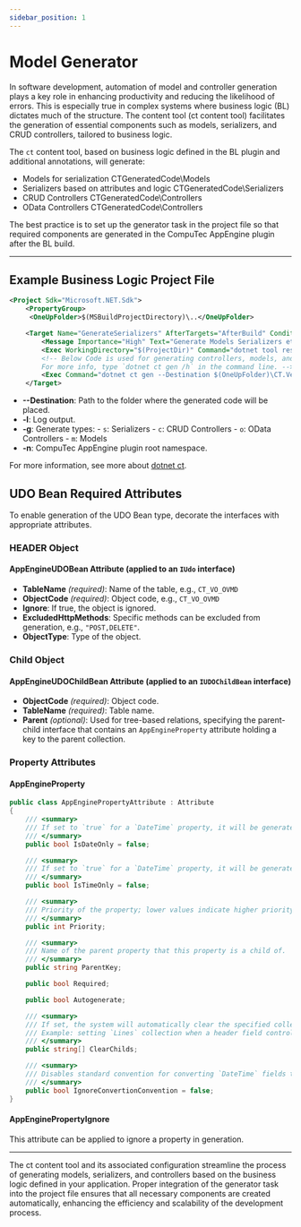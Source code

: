 ```yaml
---
sidebar_position: 1
---
```


# Model Generator

In software development, automation of model and controller generation plays a key role in enhancing productivity and reducing the likelihood of errors. This is especially true in complex systems where business logic (BL) dictates much of the structure. The content tool (ct content tool) facilitates the generation of essential components such as models, serializers, and CRUD controllers, tailored to business logic.

The `ct` content tool, based on business logic defined in the BL plugin and additional annotations, will generate:

- Models for serialization CTGeneratedCode\Models
- Serializers based on attributes and logic CTGeneratedCode\Serializers
- CRUD Controllers CTGeneratedCode\Controllers
- OData Controllers CTGeneratedCode\Controllers

The best practice is to set up the generator task in the project file so that required components are generated in the CompuTec AppEngine plugin after the BL build.

---

## Example Business Logic Project File

```xml
<Project Sdk="Microsoft.NET.Sdk">
    <PropertyGroup>
     <OneUpFolder>$(MSBuildProjectDirectory)\..</OneUpFolder>
```

```xml
    <Target Name="GenerateSerializers" AfterTargets="AfterBuild" Condition="'$(TargetFramework)' == 'net8.0'">
        <Message Importance="High" Text="Generate Models Serializers etc $(ProjectDir) "/>
        <Exec WorkingDirectory="$(ProjectDir)" Command="dotnet tool restore"/>
        <!-- Below Code is used for generating controllers, models, and other files for the AE plugin.
        For more info, type `dotnet ct gen /h` in the command line. -->
        <Exec Command="dotnet ct gen --Destination $(OneUpFolder)\CT.VehOne\ -l -g scmo -s $(TargetPath) -n CT.VehOne" />
    </Target>
```

- **--Destination**: Path to the folder where the generated code will be placed.
- **-l**: Log output.
- **-g**: Generate types:
        - `s`: Serializers
        - `c`: CRUD Controllers
        - `o`: OData Controllers
        - `m`: Models
- **-n**: CompuTec AppEngine plugin root namespace.

For more information, see more about [dotnet ct](../../basic-and-business-logic/development-tools/ct-tool.md).

## UDO Bean Required Attributes

To enable generation of the UDO Bean type, decorate the interfaces with appropriate attributes.

### HEADER Object

#### AppEngineUDOBean Attribute (applied to an `IUdo` interface)

- **TableName** *(required)*: Name of the table, e.g., `CT_VO_OVMD`
- **ObjectCode** *(required)*: Object code, e.g., `CT_VO_OVMD`
- **Ignore**: If true, the object is ignored.
- **ExcludedHttpMethods**: Specific methods can be excluded from generation, e.g., `"POST,DELETE"`.
- **ObjectType**: Type of the object.

### Child Object

#### AppEngineUDOChildBean Attribute (applied to an `IUDOChildBean` interface)

- **ObjectCode** *(required)*: Object code.
- **TableName** *(required)*: Table name.
- **Parent** *(optional)*: Used for tree-based relations, specifying the parent-child interface that contains an `AppEngineProperty` attribute holding a key to the parent collection.

### Property Attributes

#### AppEngineProperty

```csharp
public class AppEnginePropertyAttribute : Attribute
{
    /// <summary>
    /// If set to `true` for a `DateTime` property, it will be generated as a `DateOnly` type in the model.
    /// </summary>
    public bool IsDateOnly = false;

    /// <summary>
    /// If set to `true` for a `DateTime` property, it will be generated as a `TimeOnly` type in the model.
    /// </summary>
    public bool IsTimeOnly = false;

    /// <summary>
    /// Priority of the property; lower values indicate higher priority when filling in UDO from the model.
    /// </summary>
    public int Priority;

    /// <summary>
    /// Name of the parent property that this property is a child of.
    /// </summary>
    public string ParentKey;

    public bool Required;

    public bool Autogenerate;

    /// <summary>
    /// If set, the system will automatically clear the specified collection names.
    /// Example: setting `Lines` collection when a header field controls the content of the lines.
    /// </summary>
    public string[] ClearChilds;

    /// <summary>
    /// Disables standard convention for converting `DateTime` fields to `DateOnly` or `TimeOnly` if needed.
    /// </summary>
    public bool IgnoreConvertionConvention = false;
}
```

#### AppEnginePropertyIgnore

This attribute can be applied to ignore a property in generation.

---
The ct content tool and its associated configuration streamline the process of generating models, serializers, and controllers based on the business logic defined in your application. Proper integration of the generator task into the project file ensures that all necessary components are created automatically, enhancing the efficiency and scalability of the development process.
